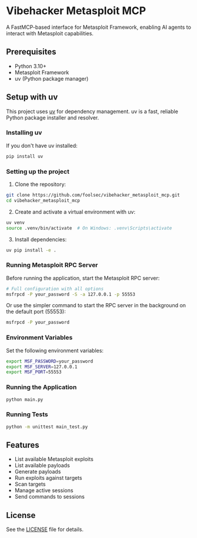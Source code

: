 # Vibehacker Metasploit MCP

A FastMCP-based interface for Metasploit Framework, enabling AI agents to interact with Metasploit capabilities.

## Prerequisites

- Python 3.10+
- Metasploit Framework
- uv (Python package manager)

## Setup with uv

This project uses [uv](https://github.com/astral-sh/uv) for dependency management. uv is a fast, reliable Python package installer and resolver.

### Installing uv

If you don't have uv installed:

```bash
pip install uv
```

### Setting up the project

1. Clone the repository:
```bash
git clone https://github.com/foolsec/vibehacker_metasploit_mcp.git
cd vibehacker_metasploit_mcp
```

2. Create and activate a virtual environment with uv:
```bash
uv venv
source .venv/bin/activate  # On Windows: .venv\Scripts\activate
```

3. Install dependencies:
```bash
uv pip install -e .
```

### Running Metasploit RPC Server

Before running the application, start the Metasploit RPC server:

```bash
# Full configuration with all options
msfrpcd -P your_password -S -a 127.0.0.1 -p 55553
```

Or use the simpler command to start the RPC server in the background on the default port (55553):

```bash
msfrpcd -P your_password
```

### Environment Variables

Set the following environment variables:

```bash
export MSF_PASSWORD=your_password
export MSF_SERVER=127.0.0.1
export MSF_PORT=55553
```

### Running the Application

```bash
python main.py
```

### Running Tests

```bash
python -m unittest main_test.py
```

## Features

- List available Metasploit exploits
- List available payloads
- Generate payloads
- Run exploits against targets
- Scan targets
- Manage active sessions
- Send commands to sessions

## License

See the [LICENSE](LICENSE) file for details.
